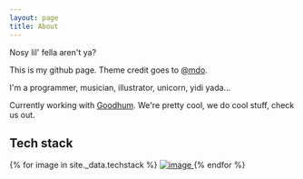 ```yaml
---
layout: page
title: About
---
```


<p class="message">
  Nosy lil' fella aren't ya?
</p>

This is my github page. Theme credit goes to [@mdo](http://hyde.getpoole.com).

I'm a programmer, musician, illustrator, unicorn, yidi yada...

Currently working with [Goodhum](https://goodhum.com/). We're pretty cool, we do cool stuff, check us out.

## Tech stack

<div class="techstack-wrapper">
  {% for image in site._data.techstack %}
    <a href="{{ image.link }}">
      <img class="techstack-img" src="/public/images/{{ image.src }}" alt="image" />
    </a>
  {% endfor %}
</div>
